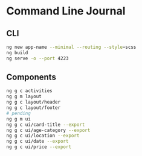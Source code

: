 # Command Line Journal

## CLI

```bash
ng new app-name --minimal --routing --style=scss
ng build
ng serve -o --port 4223
```

## Components

```bash
ng g c activities
ng g m layout
ng g c layout/header
ng g c layout/footer
# pending
ng g m ui
ng g c ui/card-title --export
ng g c ui/age-category --export
ng g c ui/location --export
ng g c ui/date --export
ng g c ui/price --export
```
